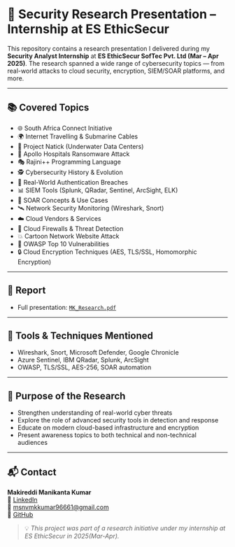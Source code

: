 # 🧠 Security Research Presentation – Internship at ES EthicSecur

This repository contains a research presentation I delivered during my **Security Analyst Internship** at **ES EthicSecur SofTec Pvt. Ltd (Mar – Apr 2025)**. The research spanned a wide range of cybersecurity topics — from real-world attacks to cloud security, encryption, SIEM/SOAR platforms, and more.

---

## 📚 Covered Topics

- 🌐 South Africa Connect Initiative
- 🌍 Internet Travelling & Submarine Cables
- 🌊 Project Natick (Underwater Data Centers)
- 🏥 Apollo Hospitals Ransomware Attack
- 🎭 Rajini++ Programming Language
- 🕵️ Cybersecurity History & Evolution
- 🔐 Real-World Authentication Breaches
- 📊 SIEM Tools (Splunk, QRadar, Sentinel, ArcSight, ELK)
- 🤖 SOAR Concepts & Use Cases
- 🛰️ Network Security Monitoring (Wireshark, Snort)
- ☁️ Cloud Vendors & Services
- 🧱 Cloud Firewalls & Threat Detection
- 💥 Cartoon Network Website Attack
- 📖 OWASP Top 10 Vulnerabilities
- 🔒 Cloud Encryption Techniques (AES, TLS/SSL, Homomorphic Encryption)

---

## 📄 Report

- Full presentation: [`MK_Research.pdf`](Presentation/MK_Research.pdf)

---

## 🧰 Tools & Techniques Mentioned

- Wireshark, Snort, Microsoft Defender, Google Chronicle  
- Azure Sentinel, IBM QRadar, Splunk, ArcSight  
- OWASP, TLS/SSL, AES-256, SOAR automation  

---

## 🎯 Purpose of the Research

- Strengthen understanding of real-world cyber threats
- Explore the role of advanced security tools in detection and response
- Educate on modern cloud-based infrastructure and encryption
- Present awareness topics to both technical and non-technical audiences

---

## 📬 Contact

**Makireddi Manikanta Kumar**  
🔗 [LinkedIn](https://linkedin.com/in/manikanta-kumar-makireddi)  
📧 msnvmkkumar96661@gmail.com  
🐙 [GitHub](https://github.com/0xCyberSleuth)

> 💡 *This project was part of a research initiative under my internship at ES EthicSecur in 2025(Mar-Apr).*
